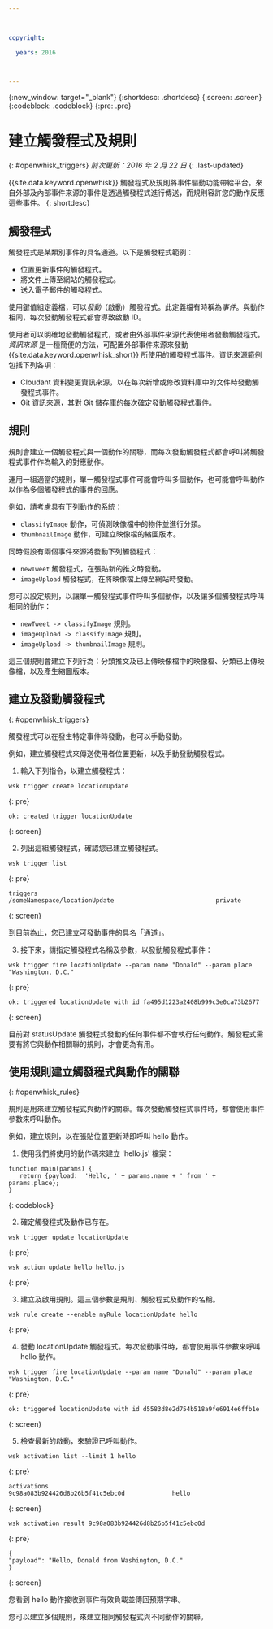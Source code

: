 ```yaml
---

 

copyright:

  years: 2016

 

---
```


{:new_window: target="_blank"}
{:shortdesc: .shortdesc}
{:screen: .screen}
{:codeblock: .codeblock}
{:pre: .pre}

# 建立觸發程式及規則
{: #openwhisk_triggers}
*前次更新：2016 年 2 月 22 日*
{: .last-updated}

{{site.data.keyword.openwhisk}} 觸發程式及規則將事件驅動功能帶給平台。來自外部及內部事件來源的事件是透過觸發程式進行傳送，而規則容許您的動作反應這些事件。
{: shortdesc}

## 觸發程式

觸發程式是某類別事件的具名通道。以下是觸發程式範例：
- 位置更新事件的觸發程式。
- 將文件上傳至網站的觸發程式。
- 送入電子郵件的觸發程式。

使用鍵值組定義檔，可以*發動*（啟動）觸發程式。此定義檔有時稱為*事件*。與動作相同，每次發動觸發程式都會導致啟動 ID。

使用者可以明確地發動觸發程式，或者由外部事件來源代表使用者發動觸發程式。
*資訊來源* 是一種簡便的方法，可配置外部事件來源來發動 {{site.data.keyword.openwhisk_short}} 所使用的觸發程式事件。資訊來源範例包括下列各項：
- Cloudant 資料變更資訊來源，以在每次新增或修改資料庫中的文件時發動觸發程式事件。
- Git 資訊來源，其對 Git 儲存庫的每次確定發動觸發程式事件。

## 規則

規則會建立一個觸發程式與一個動作的關聯，而每次發動觸發程式都會呼叫將觸發程式事件作為輸入的對應動作。

運用一組適當的規則，單一觸發程式事件可能會呼叫多個動作，也可能會呼叫動作以作為多個觸發程式的事件的回應。

例如，請考慮具有下列動作的系統：
- `classifyImage` 動作，可偵測映像檔中的物件並進行分類。
- `thumbnailImage` 動作，可建立映像檔的縮圖版本。

同時假設有兩個事件來源將發動下列觸發程式：
- `newTweet` 觸發程式，在張貼新的推文時發動。
- `imageUpload` 觸發程式，在將映像檔上傳至網站時發動。

您可以設定規則，以讓單一觸發程式事件呼叫多個動作，以及讓多個觸發程式呼叫相同的動作：
- `newTweet -> classifyImage` 規則。
- `imageUpload -> classifyImage` 規則。
- `imageUpload -> thumbnailImage` 規則。

這三個規則會建立下列行為：分類推文及已上傳映像檔中的映像檔、分類已上傳映像檔，以及產生縮圖版本。 

## 建立及發動觸發程式
{: #openwhisk_triggers}

觸發程式可以在發生特定事件時發動，也可以手動發動。

例如，建立觸發程式來傳送使用者位置更新，以及手動發動觸發程式。

1. 輸入下列指令，以建立觸發程式：
 
  ```
  wsk trigger create locationUpdate
  ```
  {: pre}
 
  ```
  ok: created trigger locationUpdate
  ```
  {: screen}

2. 列出這組觸發程式，確認您已建立觸發程式。

  ```
  wsk trigger list
  ```
  {: pre}
 
  ```
  triggers
  /someNamespace/locationUpdate                            private
  ```
  {: screen}

  到目前為止，您已建立可發動事件的具名「通道」。

3. 接下來，請指定觸發程式名稱及參數，以發動觸發程式事件：

  ```
  wsk trigger fire locationUpdate --param name "Donald" --param place "Washington, D.C."
  ```
  {: pre}

  ```
  ok: triggered locationUpdate with id fa495d1223a2408b999c3e0ca73b2677
  ```
  {: screen}

   目前對 statusUpdate 觸發程式發動的任何事件都不會執行任何動作。觸發程式需要有將它與動作相關聯的規則，才會更為有用。


## 使用規則建立觸發程式與動作的關聯
{: #openwhisk_rules}

規則是用來建立觸發程式與動作的關聯。每次發動觸發程式事件時，都會使用事件參數來呼叫動作。

例如，建立規則，以在張貼位置更新時即呼叫 hello 動作。 

1. 使用我們將使用的動作碼來建立 'hello.js' 檔案：
  ```
  function main(params) {
     return {payload:  'Hello, ' + params.name + ' from ' + params.place};
  }
  ```
  {: codeblock}

2. 確定觸發程式及動作已存在。
  ```
  wsk trigger update locationUpdate
  ```
  {: pre}
  
  ```
  wsk action update hello hello.js
  ```
  {: pre}

3. 建立及啟用規則。這三個參數是規則、觸發程式及動作的名稱。
  ```
  wsk rule create --enable myRule locationUpdate hello
  ```
  {: pre}

4. 發動 locationUpdate 觸發程式。每次發動事件時，都會使用事件參數來呼叫 hello 動作。
  ```
  wsk trigger fire locationUpdate --param name "Donald" --param place "Washington, D.C."
  ```
  {: pre}
  
  ```
  ok: triggered locationUpdate with id d5583d8e2d754b518a9fe6914e6ffb1e
  ```
  {: screen}

5. 檢查最新的啟動，來驗證已呼叫動作。
  ```
  wsk activation list --limit 1 hello
  ```
  {: pre}
  
  ```
  activations
  9c98a083b924426d8b26b5f41c5ebc0d             hello
  ```
  {: screen}
  
  ```
  wsk activation result 9c98a083b924426d8b26b5f41c5ebc0d
  ```
  {: pre}
  ```
  {
"payload": "Hello, Donald from Washington, D.C."
  }
  ```
  {: screen}

  您看到 hello 動作接收到事件有效負載並傳回預期字串。

  您可以建立多個規則，來建立相同觸發程式與不同動作的關聯。
